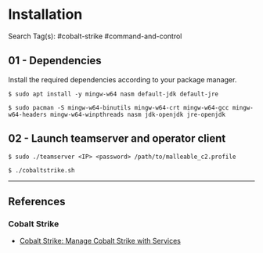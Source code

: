 # Installation

Search Tag(s): #cobalt-strike #command-and-control

## 01 - Dependencies

Install the required dependencies according to your package manager.

```
$ sudo apt install -y mingw-w64 nasm default-jdk default-jre

$ sudo pacman -S mingw-w64-binutils mingw-w64-crt mingw-w64-gcc mingw-w64-headers mingw-w64-winpthreads nasm jdk-openjdk jre-openjdk
```

## 02 - Launch teamserver and operator client

```
$ sudo ./teamserver <IP> <password> /path/to/malleable_c2.profile

$ ./cobaltstrike.sh
```

---
## References

### Cobalt Strike

- [Cobalt Strike: Manage Cobalt Strike with Services](https://www.cobaltstrike.com/blog/manage-cobalt-strike-with-services)